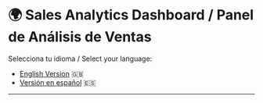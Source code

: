 # 🌍 Sales Analytics Dashboard / Panel de Análisis de Ventas

Selecciona tu idioma / Select your language:

- [English Version](/en/README.md) 🇬🇧  
- [Versión en español](/es/README.md) 🇪🇸  

---

